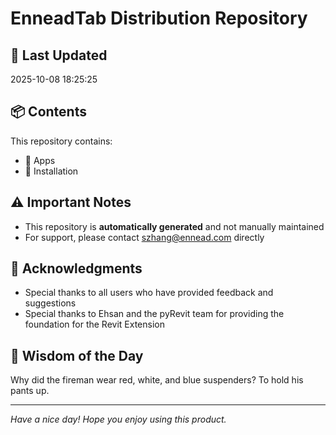 # EnneadTab Distribution Repository

## 📅 Last Updated
2025-10-08 18:25:25



## 📦 Contents
This repository contains:
- 📂 Apps
- 📂 Installation

## ⚠️ Important Notes
- This repository is **automatically generated** and not manually maintained
- For support, please contact szhang@ennead.com directly

## 🙏 Acknowledgments
- Special thanks to all users who have provided feedback and suggestions
- Special thanks to Ehsan and the pyRevit team for providing the foundation for the Revit Extension

## 💭 Wisdom of the Day
Why did the fireman wear red, white, and blue suspenders? To hold his pants up.

---
*Have a nice day! Hope you enjoy using this product.*
